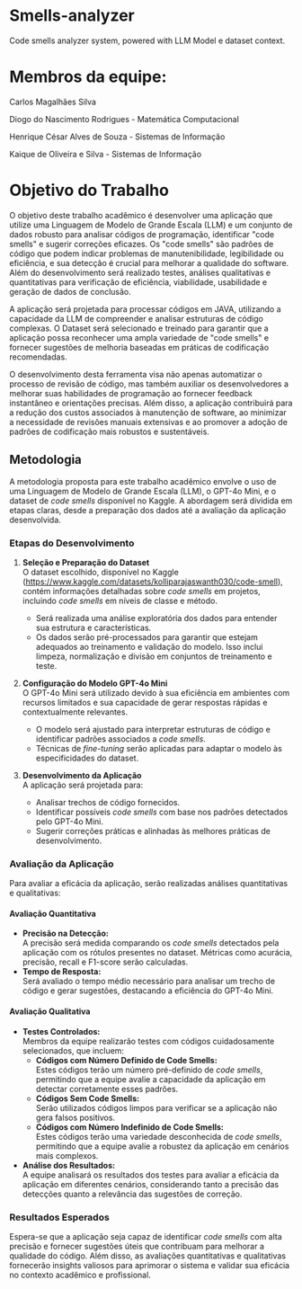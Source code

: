 # Smells-analyzer
Code smells analyzer system, powered with LLM Model e dataset context.

# Membros da equipe:

Carlos Magalhães Silva

Diogo do Nascimento Rodrigues - Matemática Computacional

Henrique César Alves de Souza - Sistemas de Informação

Kaique de Oliveira e Silva - Sistemas de Informação

# Objetivo do Trabalho

O objetivo deste trabalho acadêmico é desenvolver uma aplicação que utilize uma Linguagem de Modelo de Grande Escala (LLM) e um conjunto de dados robusto para analisar códigos de programação, identificar "code smells" e sugerir correções eficazes. Os "code smells" são padrões de código que podem indicar problemas de manutenibilidade, legibilidade ou eficiência, e sua detecção é crucial para melhorar a qualidade do software. Além do desenvolvimento será realizado testes, análises qualitativas e quantitativas para verificação de eficiência, viabilidade, usabilidade e geração de dados de conclusão.

A aplicação será projetada para processar códigos em JAVA, utilizando a capacidade da LLM de compreender e analisar estruturas de código complexas. O Dataset será  selecionado e treinado para garantir que a aplicação possa reconhecer uma ampla variedade de "code smells" e fornecer sugestões de melhoria baseadas em práticas de codificação recomendadas.

O desenvolvimento desta ferramenta visa não apenas automatizar o processo de revisão de código, mas também auxiliar os desenvolvedores a melhorar suas habilidades de programação ao fornecer feedback instantâneo e orientações precisas. Além disso, a aplicação contribuirá para a redução dos custos associados à manutenção de software, ao minimizar a necessidade de revisões manuais extensivas e ao promover a adoção de padrões de codificação mais robustos e sustentáveis.

## Metodologia

A metodologia proposta para este trabalho acadêmico envolve o uso de uma Linguagem de Modelo de Grande Escala (LLM), o GPT-4o Mini, e o dataset de *code smells* disponível no Kaggle. A abordagem será dividida em etapas claras, desde a preparação dos dados até a avaliação da aplicação desenvolvida.

### **Etapas do Desenvolvimento**

1. **Seleção e Preparação do Dataset**  
   O dataset escolhido, disponível no Kaggle (https://www.kaggle.com/datasets/kolliparajaswanth030/code-smell), contém informações detalhadas sobre *code smells* em projetos, incluindo  *code smells* em níveis de classe e método.  
   - Será realizada uma análise exploratória dos dados para entender sua estrutura e características.  
   - Os dados serão pré-processados para garantir que estejam adequados ao treinamento e validação do modelo. Isso inclui limpeza, normalização e divisão em conjuntos de treinamento e teste.

2. **Configuração do Modelo GPT-4o Mini**  
   O GPT-4o Mini será utilizado devido à sua eficiência em ambientes com recursos limitados e sua capacidade de gerar respostas rápidas e contextualmente relevantes.  
   - O modelo será ajustado para interpretar estruturas de código e identificar padrões associados a *code smells*.  
   - Técnicas de *fine-tuning* serão aplicadas para adaptar o modelo às especificidades do dataset.

3. **Desenvolvimento da Aplicação**  
   A aplicação será projetada para:  
   - Analisar trechos de código fornecidos.  
   - Identificar possíveis *code smells* com base nos padrões detectados pelo GPT-4o Mini.  
   - Sugerir correções práticas e alinhadas às melhores práticas de desenvolvimento.

### **Avaliação da Aplicação**

Para avaliar a eficácia da aplicação, serão realizadas análises quantitativas e qualitativas:

#### **Avaliação Quantitativa**
- **Precisão na Detecção:**  
  A precisão será medida comparando os *code smells* detectados pela aplicação com os rótulos presentes no dataset. Métricas como acurácia, precisão, recall e F1-score serão calculadas.  
- **Tempo de Resposta:**  
  Será avaliado o tempo médio necessário para analisar um trecho de código e gerar sugestões, destacando a eficiência do GPT-4o Mini.

#### **Avaliação Qualitativa**
- **Testes Controlados:**  
  Membros da equipe realizarão testes com códigos cuidadosamente selecionados, que incluem:
  - **Códigos com Número Definido de Code Smells:**  
    Estes códigos terão um número pré-definido de *code smells*, permitindo que a equipe avalie a capacidade da aplicação em detectar corretamente esses padrões.
  - **Códigos Sem Code Smells:**  
    Serão utilizados códigos limpos para verificar se a aplicação não gera falsos positivos.
  - **Códigos com Número Indefinido de Code Smells:**  
    Estes códigos terão uma variedade desconhecida de *code smells*, permitindo que a equipe avalie a robustez da aplicação em cenários mais complexos.
- **Análise dos Resultados:**  
  A equipe analisará os resultados dos testes para avaliar a eficácia da aplicação em diferentes cenários, considerando tanto a precisão das detecções quanto a relevância das sugestões de correção.

### **Resultados Esperados**
Espera-se que a aplicação seja capaz de identificar *code smells* com alta precisão e fornecer sugestões úteis que contribuam para melhorar a qualidade do código. Além disso, as avaliações quantitativas e qualitativas fornecerão insights valiosos para aprimorar o sistema e validar sua eficácia no contexto acadêmico e profissional.
